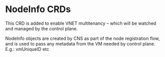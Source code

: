 # NodeInfo CRDs

This CRD is added to enable VNET multitenancy – which will be watched and managed by the control plane.

NodeInfo objects are created by CNS as part of the node registration flow, and is used to pass any metadata from the VM needed by control plane. E.g.: vmUniqueID etc
